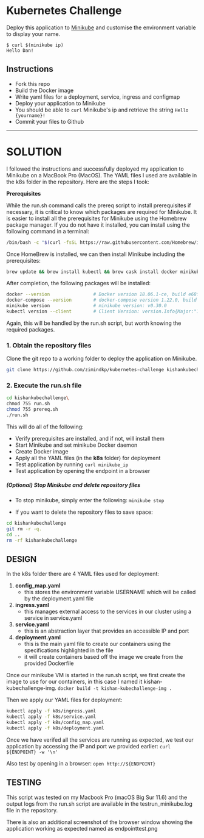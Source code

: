 # Kubernetes Challenge

Deploy this application to [Minikube](https://github.com/kubernetes/minikube) and customise the environment variable to display your name.

```
$ curl $(minikube ip)
Hello Dan!
```

## Instructions

- Fork this repo
- Build the Docker image
- Write yaml files for a deployment, service, ingress and configmap
- Deploy your application to Minikube
- You should be able to `curl` Minikube's ip and retrieve the string `Hello {yourname}!`
- Commit your files to Github

------------
# SOLUTION

I followed the instructions and successfully deployed my application to Minikube on a MacBook Pro (MacOS). The YAML files I used are available in the k8s folder in the repository. Here are the steps I took:

**Prerequisites**

While the run.sh command calls the prereq script to install prerequisites if necessary, it is critical to know which packages are required for Minikube. It is easier to install all the prerequisites for Minikube using the Homebrew package manager. If you do not have it installed, you can install using the following command in a terminal:

```bash
/bin/bash -c "$(curl -fsSL https://raw.githubusercontent.com/Homebrew/install/HEAD/install.sh)"
```
Once HomeBrew is installed, we can then install Minikube including the prerequisites:
```bash
brew update && brew install kubectl && brew cask install docker minikube virtualbox
```
After completion, the following packages will be installed:
```bash
docker --version                # Docker version 18.06.1-ce, build e68fc7a
docker-compose --version        # docker-compose version 1.22.0, build f46880f
minikube version                # minikube version: v0.30.0
kubectl version --client        # Client Version: version.Info{Major:"1", .....
```
Again, this will be handled by the run.sh script, but worth knowing the required packages.

### 1. Obtain the repository files

Clone the git repo to a working folder to deploy the application on Minikube.

```bash
git clone https://github.com/zimindkp/kubernetes-challenge kishankubechallenge
```

### 2. Execute the run.sh file

```bash
cd kishankubechallenge\
chmod 755 run.sh
chmod 755 prereq.sh
./run.sh
```

This will do all of the following:
- Verify prerequisites are installed, and if not, will install them
- Start Minikube and set minikube Docker daemon
- Create Docker image
- Apply all the YAML files (in the **k8s** folder) for deployment 
- Test application by running `curl minikube_ip`
- Test application by opening the endpoint in a browser

##### (Optional) Stop Minikube and delete repository files

- To stop minikube, simply enter the following:
`minikube stop`

- If you want to delete the repository files to save space:
```bash
cd kishankubechallenge
git rm -r -q.
cd .. 
rm -rf kishankubechallenge
```

## DESIGN

In the k8s folder there are 4 YAML files used for deployment:

1. **config_map.yaml**
	- this stores the environment variable USERNAME which will be called by the deployment.yaml file
2. **ingress.yaml**
	- this manages external access to the services in our cluster using a service in service.yaml
3. **service.yaml**
	- this is an abstraction layer that provides an accessible IP and port 
4. **deployment.yaml**
	- this is the main yaml file to create our containers using the specifications highlighted in the file
	-  it will create containers based off the image we create from the provided Dockerfile

Once our minikube VM is started in the run.sh script, we first create the image to use for our containers, in this case I named it kishan-kubechallenge-img.
`docker build -t kishan-kubechallenge-img .`

Then we apply our YAML files for deployment:
```bash
kubectl apply -f k8s/ingress.yaml
kubectl apply -f k8s/service.yaml
kubectl apply -f k8s/config_map.yaml
kubectl apply -f k8s/deployment.yaml
```
Once we have verifed all the services are running as expected, we test our application by accessing the IP and port we provided earlier:
`curl ${ENDPOINT} -w '\n'` 

Also test by opening in a browser:
`open http://${ENDPOINT}`

## TESTING

This script was tested on my Macbook Pro (macOS Big Sur 11.6) and the output logs from the run.sh script are available in the testrun_minikube.log file in the repository. 

There is also an additional screenshot of the browser window showing the application working as expected named as endpointtest.png
